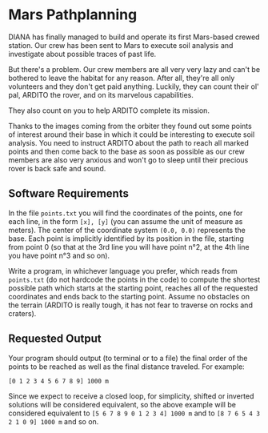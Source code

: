 # Mars Pathplanning

DIANA has finally managed to build and operate its first Mars-based crewed station.
Our crew has been sent to Mars to execute soil analysis and investigate about possible traces of past life.

But there's a problem. Our crew members are all very very lazy and can't be bothered to leave the habitat for any reason. After all, they're all only volunteers and they don't get paid anything. Luckily, they can count their ol' pal, ARDITO the rover, and on its marvelous capabilities.

They also count on you to help ARDITO complete its mission.

Thanks to the images coming from the orbiter they found out some points of interest around their base in which it could be interesting to execute soil analysis. You need to instruct ARDITO about the path to reach all marked points and then come back to the base as soon as possible as our crew members are also very anxious and won't go to sleep until their precious rover is back safe and sound.


## Software Requirements
In the file ```points.txt``` you will find the coordinates of the points, one for each line, in the form ```[x], [y]``` (you can assume the unit of measure as meters). The center of the coordinate system ```(0.0, 0.0)``` represents the base. Each point is implicitly identified by its position in the file, starting from point 0 (so that at the 3rd line you will have point n°2, at the 4th line you have point n°3 and so on).

Write a program, in whichever language you prefer, which reads from ```points.txt``` (do not hardcode the points in the code) to compute the shortest possible path which starts at the starting point, reaches all of the requested coordinates and ends back to the starting point. Assume no obstacles on the terrain (ARDITO is really tough, it has not fear to traverse on rocks and craters).

## Requested Output
Your program should output (to terminal or to a file) the final order of the points to be reached as well as the final distance traveled. For example:

```[0 1 2 3 4 5 6 7 8 9] 1000 m```

Since we expect to receive a closed loop, for simplicity, shifted or inverted solutions will be considered equivalent, so the above example will be considered equivalent to ```[5 6 7 8 9 0 1 2 3 4] 1000 m``` and to ```[8 7 6 5 4 3 2 1 0 9] 1000 m``` and so on.



